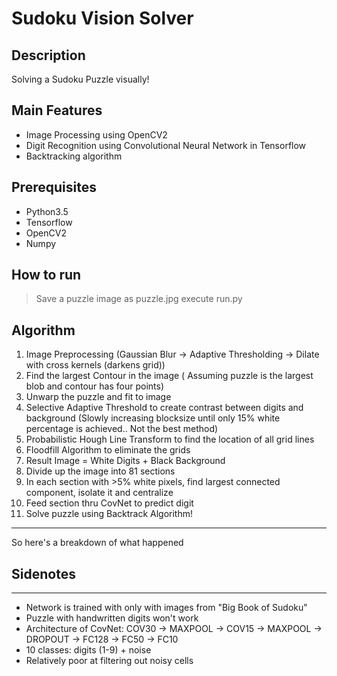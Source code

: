 Sudoku Vision Solver
=================================

## Description

Solving a Sudoku Puzzle visually! 

## Main Features
- Image Processing using OpenCV2
- Digit Recognition using Convolutional Neural Network in Tensorflow
- Backtracking algorithm

## Prerequisites

- Python3.5
- Tensorflow
- OpenCV2
- Numpy

## How to run
> Save a puzzle image as puzzle.jpg
> execute run.py

## Algorithm

1. Image Preprocessing (Gaussian Blur -> Adaptive Thresholding -> Dilate with cross kernels (darkens grid)) 
2. Find the largest Contour in the image ( Assuming puzzle is the largest blob and contour has four points) 
3. Unwarp the puzzle and fit to image
4. Selective Adaptive Threshold to create contrast between digits and background (Slowly increasing blocksize until only 15% white percentage is achieved.. Not the best method) 
5. Probabilistic Hough Line Transform to find the location of all grid lines 
6. Floodfill Algorithm to eliminate the grids
7. Result Image = White Digits + Black Background
8. Divide up the image into 81 sections
9. In each section with >5% white pixels, find largest connected component, isolate it and centralize
10. Feed section thru CovNet to predict digit
11. Solve puzzle using Backtrack Algorithm!

--------------------------------------

So here's a breakdown of what happened


## Sidenotes
------------------------

- Network is trained with only with images from "Big Book of Sudoku" 
- Puzzle with handwritten digits won't work
- Architecture of CovNet: COV30 -> MAXPOOL -> COV15 -> MAXPOOL -> DROPOUT -> FC128 -> FC50 -> FC10 
- 10 classes: digits (1-9) + noise
- Relatively poor at filtering out noisy cells

